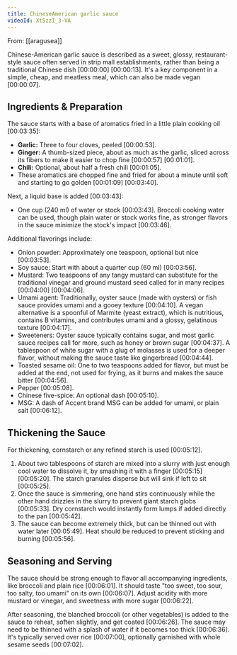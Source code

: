 ```yaml
---
title: ChineseAmerican garlic sauce
videoId: Xt5zzI_3-VA
---
```


From: [[aragusea]] <br/> 

Chinese-American garlic sauce is described as a sweet, glossy, restaurant-style sauce often served in strip mall establishments, rather than being a traditional Chinese dish <a class="yt-timestamp" data-t="00:00:00">[00:00:00]</a> <a class="yt-timestamp" data-t="00:00:13">[00:00:13]</a>. It's a key component in a simple, cheap, and meatless meal, which can also be made vegan <a class="yt-timestamp" data-t="00:00:07">[00:00:07]</a>.

## Ingredients & Preparation

The sauce starts with a base of aromatics fried in a little plain cooking oil <a class="yt-timestamp" data-t="00:03:35">[00:03:35]</a>:
*   **Garlic:** Three to four cloves, peeled <a class="yt-timestamp" data-t="00:00:53">[00:00:53]</a>.
*   **Ginger:** A thumb-sized piece, about as much as the garlic, sliced across its fibers to make it easier to chop fine <a class="yt-timestamp" data-t="00:00:57">[00:00:57]</a> <a class="yt-timestamp" data-t="00:01:01">[00:01:01]</a>.
*   **Chili:** Optional, about half a fresh chili <a class="yt-timestamp" data-t="00:01:05">[00:01:05]</a>.
*   These aromatics are chopped fine and fried for about a minute until soft and starting to go golden <a class="yt-timestamp" data-t="00:01:09">[00:01:09]</a> <a class="yt-timestamp" data-t="00:03:40">[00:03:40]</a>.

Next, a liquid base is added <a class="yt-timestamp" data-t="00:03:43">[00:03:43]</a>:
*   One cup (240 ml) of water or stock <a class="yt-timestamp" data-t="00:03:43">[00:03:43]</a>. Broccoli cooking water can be used, though plain water or stock works fine, as stronger flavors in the sauce minimize the stock's impact <a class="yt-timestamp" data-t="00:03:46">[00:03:46]</a>.

Additional flavorings include:
*   Onion powder: Approximately one teaspoon, optional but nice <a class="yt-timestamp" data-t="00:03:53">[00:03:53]</a>.
*   Soy sauce: Start with about a quarter cup (60 ml) <a class="yt-timestamp" data-t="00:03:56">[00:03:56]</a>.
*   Mustard: Two teaspoons of any tangy mustard can substitute for the traditional vinegar and ground mustard seed called for in many recipes <a class="yt-timestamp" data-t="00:04:00">[00:04:00]</a> <a class="yt-timestamp" data-t="00:04:06">[00:04:06]</a>.
*   Umami agent: Traditionally, oyster sauce (made with oysters) or fish sauce provides umami and a gooey texture <a class="yt-timestamp" data-t="00:04:10">[00:04:10]</a>. A vegan alternative is a spoonful of Marmite (yeast extract), which is nutritious, contains B vitamins, and contributes umami and a glossy, gelatinous texture <a class="yt-timestamp" data-t="00:04:17">[00:04:17]</a>.
*   Sweeteners: Oyster sauce typically contains sugar, and most garlic sauce recipes call for more, such as honey or brown sugar <a class="yt-timestamp" data-t="00:04:37">[00:04:37]</a>. A tablespoon of white sugar with a glug of molasses is used for a deeper flavor, without making the sauce taste like gingerbread <a class="yt-timestamp" data-t="00:04:44">[00:04:44]</a>.
*   Toasted sesame oil: One to two teaspoons added for flavor, but must be added at the end, not used for frying, as it burns and makes the sauce bitter <a class="yt-timestamp" data-t="00:04:56">[00:04:56]</a>.
*   Pepper <a class="yt-timestamp" data-t="00:05:08">[00:05:08]</a>.
*   Chinese five-spice: An optional dash <a class="yt-timestamp" data-t="00:05:10">[00:05:10]</a>.
*   MSG: A dash of Accent brand MSG can be added for umami, or plain salt <a class="yt-timestamp" data-t="00:06:12">[00:06:12]</a>.

## Thickening the Sauce

For thickening, cornstarch or any refined starch is used <a class="yt-timestamp" data-t="00:05:12">[00:05:12]</a>.
1.  About two tablespoons of starch are mixed into a slurry with just enough cool water to dissolve it, by smashing it with a finger <a class="yt-timestamp" data-t="00:05:15">[00:05:15]</a> <a class="yt-timestamp" data-t="00:05:20">[00:05:20]</a>. The starch granules disperse but will sink if left to sit <a class="yt-timestamp" data-t="00:05:25">[00:05:25]</a>.
2.  Once the sauce is simmering, one hand stirs continuously while the other hand drizzles in the slurry to prevent giant starch globs <a class="yt-timestamp" data-t="00:05:33">[00:05:33]</a>. Dry cornstarch would instantly form lumps if added directly to the pan <a class="yt-timestamp" data-t="00:05:42">[00:05:42]</a>.
3.  The sauce can become extremely thick, but can be thinned out with water later <a class="yt-timestamp" data-t="00:05:49">[00:05:49]</a>. Heat should be reduced to prevent sticking and burning <a class="yt-timestamp" data-t="00:05:56">[00:05:56]</a>.

## Seasoning and Serving

The sauce should be strong enough to flavor all accompanying ingredients, like broccoli and plain rice <a class="yt-timestamp" data-t="00:06:01">[00:06:01]</a>. It should taste "too sweet, too sour, too salty, too umami" on its own <a class="yt-timestamp" data-t="00:06:07">[00:06:07]</a>. Adjust acidity with more mustard or vinegar, and sweetness with more sugar <a class="yt-timestamp" data-t="00:06:22">[00:06:22]</a>.

After seasoning, the blanched broccoli (or other vegetables) is added to the sauce to reheat, soften slightly, and get coated <a class="yt-timestamp" data-t="00:06:26">[00:06:26]</a>. The sauce may need to be thinned with a splash of water if it becomes too thick <a class="yt-timestamp" data-t="00:06:36">[00:06:36]</a>. It's typically served over rice <a class="yt-timestamp" data-t="00:07:00">[00:07:00]</a>, optionally garnished with whole sesame seeds <a class="yt-timestamp" data-t="00:07:02">[00:07:02]</a>.